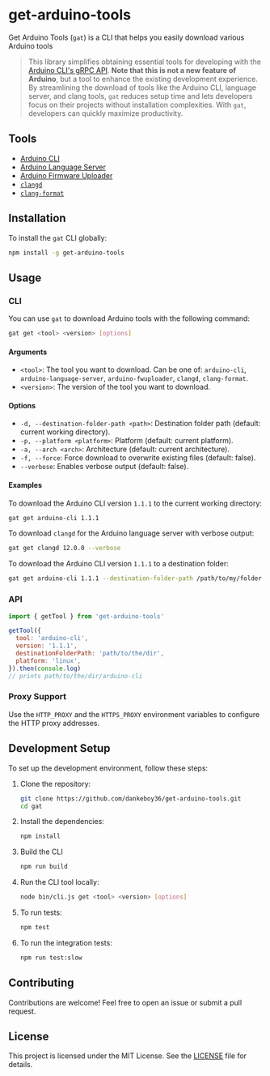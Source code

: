 # get-arduino-tools

Get Arduino Tools (`gat`) is a CLI that helps you easily download various Arduino tools

> This library simplifies obtaining essential tools for developing with the [Arduino CLI's gRPC API](https://arduino.github.io/arduino-cli/latest/rpc/commands/). **Note that this is not a new feature of Arduino**, but a tool to enhance the existing development experience. By streamlining the download of tools like the Arduino CLI, language server, and clang tools, `gat` reduces setup time and lets developers focus on their projects without installation complexities. With `gat`, developers can quickly maximize productivity.

## Tools

- [Arduino CLI](https://github.com/arduino/arduino-cli)
- [Arduino Language Server](https://github.com/arduino/arduino-language-server)
- [Arduino Firmware Uploader](https://github.com/arduino/arduino-fwuploader)
- [`clangd`](https://github.com/arduino/clang-static-binaries)
- [`clang-format`](https://github.com/arduino/clang-static-binaries)

## Installation

To install the `gat` CLI globally:

```bash
npm install -g get-arduino-tools
```

## Usage

### CLI

You can use `gat` to download Arduino tools with the following command:

```bash
gat get <tool> <version> [options]
```

#### Arguments

- `<tool>`: The tool you want to download. Can be one of: `arduino-cli`, `arduino-language-server`, `arduino-fwuploader`, `clangd`, `clang-format`.
- `<version>`: The version of the tool you want to download.

#### Options

- `-d, --destination-folder-path <path>`: Destination folder path (default: current working directory).
- `-p, --platform <platform>`: Platform (default: current platform).
- `-a, --arch <arch>`: Architecture (default: current architecture).
- `-f, --force`: Force download to overwrite existing files (default: false).
- `--verbose`: Enables verbose output (default: false).

#### Examples

To download the Arduino CLI version `1.1.1` to the current working directory:

```bash
gat get arduino-cli 1.1.1
```

To download `clangd` for the Arduino language server with verbose output:

```bash
gat get clangd 12.0.0 --verbose
```

To download the Arduino CLI version `1.1.1` to a destination folder:

```bash
gat get arduino-cli 1.1.1 --destination-folder-path /path/to/my/folder
```

### API

```js
import { getTool } from 'get-arduino-tools'

getTool({
  tool: 'arduino-cli',
  version: '1.1.1',
  destinationFolderPath: 'path/to/the/dir',
  platform: 'linux',
}).then(console.log)
// prints path/to/the/dir/arduino-cli
```

### Proxy Support

Use the `HTTP_PROXY` and the `HTTPS_PROXY` environment variables to configure the HTTP proxy addresses.

## Development Setup

To set up the development environment, follow these steps:

1. Clone the repository:

   ```bash
   git clone https://github.com/dankeboy36/get-arduino-tools.git
   cd gat
   ```

2. Install the dependencies:

   ```bash
   npm install
   ```

3. Build the CLI

   ```bash
   npm run build
   ```

4. Run the CLI tool locally:

   ```bash
   node bin/cli.js get <tool> <version> [options]
   ```

5. To run tests:

   ```bash
   npm test
   ```

6. To run the integration tests:

   ```bash
   npm run test:slow
   ```

## Contributing

Contributions are welcome! Feel free to open an issue or submit a pull request.

## License

This project is licensed under the MIT License. See the [LICENSE](LICENSE) file for details.

